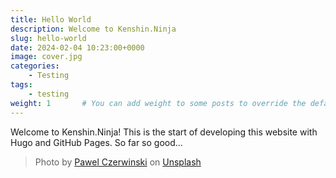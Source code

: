 ```yaml
---
title: Hello World
description: Welcome to Kenshin.Ninja
slug: hello-world
date: 2024-02-04 10:23:00+0000
image: cover.jpg
categories:
    - Testing
tags:
    - testing
weight: 1       # You can add weight to some posts to override the default sorting (date descending)
---
```


Welcome to Kenshin.Ninja! This is the start of developing this website with Hugo and GitHub Pages.
So far so good...

> Photo by [Pawel Czerwinski](https://unsplash.com/@pawel_czerwinski) on [Unsplash](https://unsplash.com/)
